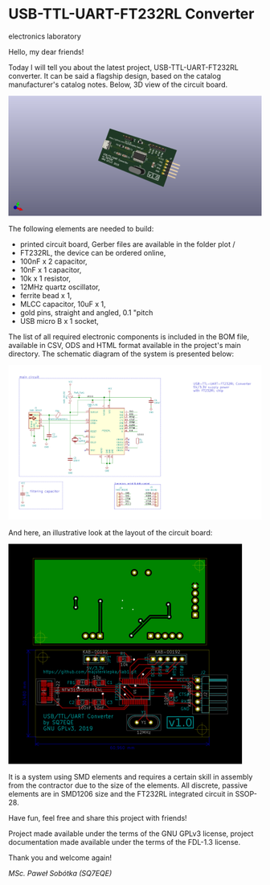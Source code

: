 # USB-TTL-UART-FT232RL Converter
electronics laboratory

Hello, my dear friends!

Today I will tell you about the latest project, USB-TTL-UART-FT232RL converter. It can be said a flagship design, based on the catalog manufacturer's catalog notes. Below, 3D view of the circuit board.

![pict 1](https://github.com/majsterklepka/lab1/raw/master/ft232rl_converter_v1/drawings/ft232rl_converter_v1.png "PCB 3D View")

The following elements are needed to build:

- printed circuit board, Gerber files are available in the folder plot /
- FT232RL, the device can be ordered online,
- 100nF x 2 capacitor,
- 10nF x 1 capacitor,
- 10k x 1 resistor,
- 12MHz quartz oscillator,
- ferrite bead x 1,
- MLCC capacitor, 10uF x 1,
- gold pins, straight and angled, 0.1 "pitch
- USB micro B x 1 socket,

The list of all required electronic components is included in the BOM file, available in CSV, ODS and HTML format available in the project's main directory. The schematic diagram of the system is presented below:

![pict 2](https://github.com/majsterklepka/lab1/raw/master/ft232rl_converter_v1/drawings/ft232rl_converter_v1-sheet.png "Schematic Diagram of Project")

And here, an illustrative look at the layout of the circuit board:

![pict 3](https://github.com/majsterklepka/lab1/raw/master/ft232rl_converter_v1/drawings/ft232rl_converter_v1-brd.png "2D View of PCB")

It is a system using SMD elements and requires a certain skill in assembly from the contractor due to the size of the elements. All discrete, passive elements are in SMD1206 size and the FT232RL integrated circuit in SSOP-28.

Have fun, feel free and share this project with friends!

Project made available under the terms of the GNU GPLv3 license, project documentation made available under the terms of the FDL-1.3 license.

Thank you and welcome again!

_MSc. Paweł Sobótka (SQ7EQE)_
